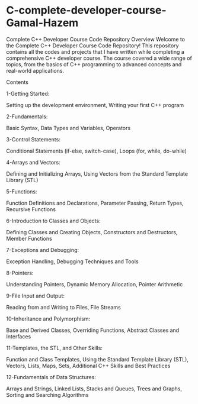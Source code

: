 # C-complete-developer-course-Gamal-Hazem

Complete C++ Developer Course Code Repository
Overview
Welcome to the Complete C++ Developer Course Code Repository! This repository contains all the codes and projects that I have written while completing a comprehensive C++ developer course. The course covered a wide range of topics, from the basics of C++ programming to advanced concepts and real-world applications.

Contents

1-Getting Started:

Setting up the development environment,
Writing your first C++ program

2-Fundamentals:

Basic Syntax,
Data Types and Variables,
Operators

3-Control Statements:

Conditional Statements (if-else, switch-case),
Loops (for, while, do-while)

4-Arrays and Vectors:

Defining and Initializing Arrays,
Using Vectors from the Standard Template Library (STL)

5-Functions:

Function Definitions and Declarations,
Parameter Passing,
Return Types,
Recursive Functions

6-Introduction to Classes and Objects:

Defining Classes and Creating Objects,
Constructors and Destructors,
Member Functions

7-Exceptions and Debugging:

Exception Handling,
Debugging Techniques and Tools

8-Pointers:

Understanding Pointers,
Dynamic Memory Allocation,
Pointer Arithmetic

9-File Input and Output:

Reading from and Writing to Files,
File Streams

10-Inheritance and Polymorphism:

Base and Derived Classes,
Overriding Functions,
Abstract Classes and Interfaces

11-Templates, the STL, and Other Skills:

Function and Class Templates,
Using the Standard Template Library (STL),
Vectors, Lists, Maps, Sets,
Additional C++ Skills and Best Practices

12-Fundamentals of Data Structures:

Arrays and Strings,
Linked Lists,
Stacks and Queues,
Trees and Graphs,
Sorting and Searching Algorithms

